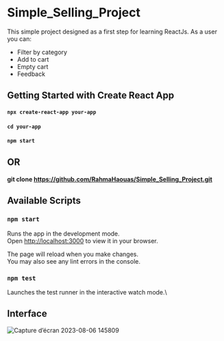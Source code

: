 # Simple_Selling_Project
This simple project designed as a first step for learning ReactJs.
As a user you can: 
* Filter by category
* Add to cart
* Empty cart
* Feedback
## Getting Started with Create React App

#### `npx create-react-app your-app`
#### `cd your-app`
#### `npm start`

## OR

#### git clone https://github.com/RahmaHaouas/Simple_Selling_Project.git

## Available Scripts

### `npm start`

Runs the app in the development mode.\
Open [http://localhost:3000](http://localhost:3000) to view it in your browser.

The page will reload when you make changes.\
You may also see any lint errors in the console.

### `npm test`

Launches the test runner in the interactive watch mode.\

## Interface
![Capture d’écran 2023-08-06 145809](https://github.com/RahmaHaouas/Simple_Selling_Project/assets/93491702/41e9761b-bf97-44ec-ba44-f8e67bcf2a0b)
